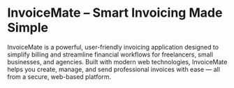 # InvoiceMate – Smart Invoicing Made Simple

InvoiceMate is a powerful, user-friendly invoicing application designed to simplify billing and streamline financial workflows for freelancers, small businesses, and agencies. Built with modern web technologies, InvoiceMate helps you create, manage, and send professional invoices with ease — all from a secure, web-based platform.
